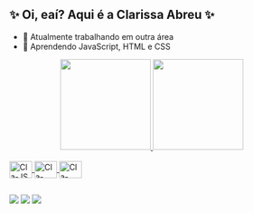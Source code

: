 ## ✨ Oi, eaí? Aqui é a Clarissa Abreu ✨
 
- 🦑 Atualmente trabalhando em outra área
- 🧠 Aprendendo JavaScript, HTML e CSS

<div align="center">
  <a href="https://github.com/clarissagabreu">
  <img height="160em" src="https://github-readme-stats.vercel.app/api?username=clarissagabreu&show_icons=true&theme=jolly&include_all_commits=true&count_private=true"/>
  <img height="160em" src="https://github-readme-stats.vercel.app/api/top-langs/?username=clarissagabreu&layout=compact&langs_count=7&theme=jolly"/>
</div>
<div style="display: inline_block"><br>
  <img align="center" alt="Cla-JS" height="30" width="40" src="https://cdn.jsdelivr.net/gh/devicons/devicon/icons/javascript/javascript-plain.svg">
  <img align="center" alt="Cla-HTML" height="30" width="40" src="https://cdn.jsdelivr.net/gh/devicons/devicon/icons/html5/html5-plain.svg">
  <img align="center" alt="Cla-CSS" height="30" width="40" src="https://cdn.jsdelivr.net/gh/devicons/devicon/icons/css3/css3-plain.svg">
</div> 

 ## 
 <div> 
 
  <a href = "mailto:clarissagbarbosa@gmail.com"><img src="https://img.shields.io/badge/-Gmail-%23333?style=for-the-badge&logo=gmail&logoColor=white" target="_blank"></a>
  <a href="hhttps://www.linkedin.com/in/clarissaguimaraesabreu" target="_blank"><img src="https://img.shields.io/badge/-LinkedIn-%230077B5?style=for-the-badge&logo=linkedin&logoColor=white" target="_blank"></a> 
 <a href = "https://codepen.io/clarissagabreu"><img src="https://img.shields.io/badge/Codepen-000000?style=for-the-badge&logo=codepen&logoColor=white"></a>
 
